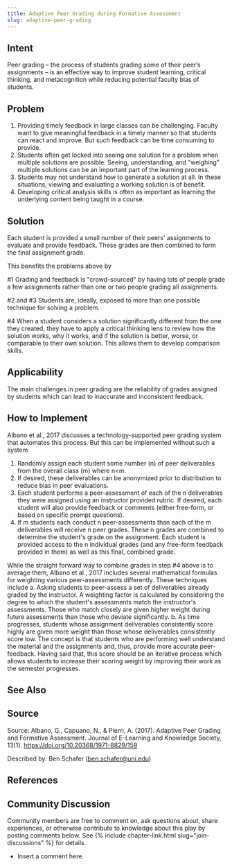 ```yaml
---
title: Adaptive Peer Grading during Formative Assessment
slug: adaptive-peer-grading
---
```


## Intent

Peer grading – the process of students grading some of their peer’s assignments – is an effective way to improve student learning, critical thinking, and metacognition while reducing potential faculty bias of students.

## Problem

1.  Providing timely feedback in large classes can be challenging.  Faculty want to give meaningful feedback in a timely manner so that students can react and improve.  But such feedback can be time consuming to provide.
2.  Students often get locked into seeing one solution for a problem when multiple solutions are possible.  Seeing, understanding, and "weighing" multiple solutions can be an important part of the learning process.
3.  Students may not understand how to generate a solution at all.  In these situations, viewing and evaluating a working solution is of benefit.
4.  Developing critical analysis skills is often as important as learning the underlying content being taught in a course.

## Solution

Each student is provided a small number of their peers' assignments to evaluate and provide feedback.  These grades are then combined to form the final assignment grade.

This benefits the problems above by

#1  Grading and feedback is "crowd-sourced" by having lots of people grade a few assignments rather than one or two people grading all assignments.

#2 and #3   Students are, ideally, exposed to more than one possible technique for solving a problem.

#4  When a student considers a solution significantly different from the one they created, they have to apply a critical thinking lens to review how the solution works, why it works, and if the solution is better, worse, or comparable to their own solution.  This allows them to develop comparison skills.

## Applicability

The main challenges in peer grading are the reliability of grades assigned by students which can lead to inaccurate and inconsistent feedback.  

## How to Implement

 Albano et al., 2017 discusses a technology-supported peer grading system that automates this process.  But this can be implemented without such a system.
 
 1.  Randomly assign each student some number (n) of peer deliverables from the overall class (m) where n<m.  
 2.  If desired, these deliverables can be anonymized prior to distribution to reduce bias in peer evaluations.
 3.  Each student performs a peer-assessment of each of the n deliverables they were assigned using an instructor provided rubric.  If desired, each student will also provide feedback or comments (either free-form, or based on specific prompt questions).
 4.  If m students each conduct n peer-assessments than each of the m deliverables will receive n peer grades.  These n grades are combined to determine the student's grade on the assignment.  Each student is provided access to the n individual grades (and any free-form feedback provided in them) as well as this final, combined grade.
 
 While the straight forward way to combine grades in step #4 above is to average them, Albano et al.,  2017 includes several mathematical formulas for weighting various peer-assessments differently.  These techniques include 
 a.  Asking students to peer-assess a set of deliverables already graded by the instructor.  A weighting factor is calculated by considering the degree to which the student's assessments match the instructor's assessments.  Those who match closely are given higher weight during future assessments than those who deviate significantly.
 b.  As time progresses, students whose assignment deliverables consistently score highly are given more weight than those whose deliverables consistently score low.  The concept is that students who are performing well understand the material and the assignments and, thus, provide more accurate peer-feedback.  Having said that, this score should be an iterative process which allows students to increase their scoring weight by improving their work as the semester progresses.

## See Also


## Source

Source: Albano, G., Capuano, N., & Pierri, A. (2017). Adaptive Peer Grading and Formative Assessment. Journal of E-Learning and Knowledge Society, 13(1). https://doi.org/10.20368/1971-8829/159

Described by: Ben Schafer (ben.schafer@uni.edu)

## References


## Community Discussion

Community members are free to comment on, ask questions about, share
experiences, or otherwise contribute to knowledge about this play by
posting comments below.
See {% include chapter-link.html slug="join-discussions" %} for details.

* Insert a comment here.

